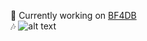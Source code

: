 🚀 Currently working on [BF4DB](https://bf4db.com)<br/>
🎶 ![alt text](https://now-playing.halfinity.com/image/81bc29a7-a1e3-4dfd-8cd0-6e21b42a7595)
